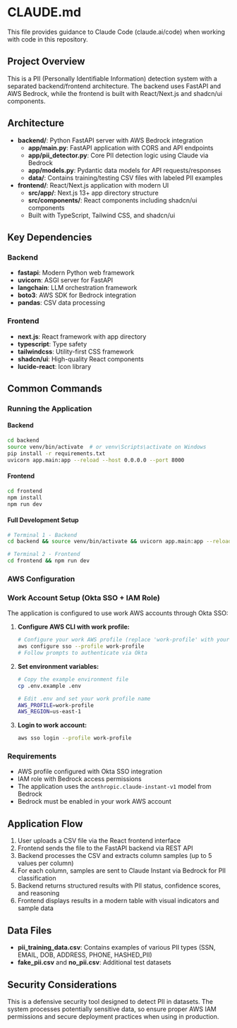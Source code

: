 # CLAUDE.md

This file provides guidance to Claude Code (claude.ai/code) when working with code in this repository.

## Project Overview

This is a PII (Personally Identifiable Information) detection system with a separated backend/frontend architecture. The backend uses FastAPI and AWS Bedrock, while the frontend is built with React/Next.js and shadcn/ui components.

## Architecture

- **backend/**: Python FastAPI server with AWS Bedrock integration
  - **app/main.py**: FastAPI application with CORS and API endpoints
  - **app/pii_detector.py**: Core PII detection logic using Claude via Bedrock
  - **app/models.py**: Pydantic data models for API requests/responses
  - **data/**: Contains training/testing CSV files with labeled PII examples
- **frontend/**: React/Next.js application with modern UI
  - **src/app/**: Next.js 13+ app directory structure
  - **src/components/**: React components including shadcn/ui components
  - Built with TypeScript, Tailwind CSS, and shadcn/ui

## Key Dependencies

### Backend
- **fastapi**: Modern Python web framework
- **uvicorn**: ASGI server for FastAPI
- **langchain**: LLM orchestration framework
- **boto3**: AWS SDK for Bedrock integration
- **pandas**: CSV data processing

### Frontend
- **next.js**: React framework with app directory
- **typescript**: Type safety
- **tailwindcss**: Utility-first CSS framework
- **shadcn/ui**: High-quality React components
- **lucide-react**: Icon library

## Common Commands

### Running the Application

#### Backend
```bash
cd backend
source venv/bin/activate  # or venv\Scripts\activate on Windows
pip install -r requirements.txt
uvicorn app.main:app --reload --host 0.0.0.0 --port 8000
```

#### Frontend
```bash
cd frontend
npm install
npm run dev
```

#### Full Development Setup
```bash
# Terminal 1 - Backend
cd backend && source venv/bin/activate && uvicorn app.main:app --reload

# Terminal 2 - Frontend  
cd frontend && npm run dev
```

### AWS Configuration

### Work Account Setup (Okta SSO + IAM Role)
The application is configured to use work AWS accounts through Okta SSO:

1. **Configure AWS CLI with work profile:**
   ```bash
   # Configure your work AWS profile (replace 'work-profile' with your profile name)
   aws configure sso --profile work-profile
   # Follow prompts to authenticate via Okta
   ```

2. **Set environment variables:**
   ```bash
   # Copy the example environment file
   cp .env.example .env
   
   # Edit .env and set your work profile name
   AWS_PROFILE=work-profile
   AWS_REGION=us-east-1
   ```

3. **Login to work account:**
   ```bash
   aws sso login --profile work-profile
   ```

### Requirements
- AWS profile configured with Okta SSO integration
- IAM role with Bedrock access permissions
- The application uses the `anthropic.claude-instant-v1` model from Bedrock
- Bedrock must be enabled in your work AWS account

## Application Flow

1. User uploads a CSV file via the React frontend interface
2. Frontend sends the file to the FastAPI backend via REST API
3. Backend processes the CSV and extracts column samples (up to 5 values per column)
4. For each column, samples are sent to Claude Instant via Bedrock for PII classification
5. Backend returns structured results with PII status, confidence scores, and reasoning
6. Frontend displays results in a modern table with visual indicators and sample data

## Data Files

- **pii_training_data.csv**: Contains examples of various PII types (SSN, EMAIL, DOB, ADDRESS, PHONE, HASHED_PII)
- **fake_pii.csv** and **no_pii.csv**: Additional test datasets

## Security Considerations

This is a defensive security tool designed to detect PII in datasets. The system processes potentially sensitive data, so ensure proper AWS IAM permissions and secure deployment practices when using in production.